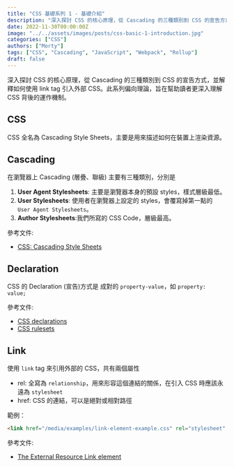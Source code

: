 ```yaml
---
title: "CSS 基礎系列 1 - 基礎介紹"
description: "深入探討 CSS 的核心原理，從 Cascading 的三種類別到 CSS 的宣告方式，並解釋如何使用 link tag 引入外部 CSS。此系列偏向理論，旨在幫助讀者更深入理解 CSS 背後的運作機制。"
date: 2022-11-30T00:00:00Z
image: "../../assets/images/posts/css-basic-1-introduction.jpg"
categories: ["CSS"]
authors: ["Morty"]
tags: ["CSS", "Cascading", "JavaScript", "Webpack", "Rollup"]
draft: false
---
```


深入探討 CSS 的核心原理，從 Cascading 的三種類別到 CSS 的宣告方式，並解釋如何使用 link tag 引入外部 CSS。此系列偏向理論，旨在幫助讀者更深入理解 CSS 背後的運作機制。

## CSS

CSS 全名為 Cascading Style Sheets，主要是用來描述如何在裝置上渲染資源。

## Cascading

在瀏覽器上 Cascading (層疊、聯級) 主要有三種類別，分別是

1. **User Agent Stylesheets**: 主要是瀏覽器本身的預設 styles，樣式層級最低。
2. **User Stylesheets**: 使用者在瀏覽器上設定的 styles，會覆寫掉第一點的 `User Agent Stylesheets`。
3. **Author Stylesheets**:我們所寫的 CSS Code，層級最高。

參考文件:

- [CSS: Cascading Style Sheets
  ](https://developer.mozilla.org/en-US/docs/Web/CSS/Cascade)

## Declaration

CSS 的 Declaration (宣告)方式是 成對的 `property-value`，如 `property: value;`

參考文件:

- [CSS declarations](https://developer.mozilla.org/en-US/docs/Web/CSS/Syntax#css_declarations)
- [CSS rulesets](https://developer.mozilla.org/en-US/docs/Web/CSS/Syntax#css_rulesets)

## Link

使用 `link` tag 來引用外部的 CSS，共有兩個屬性

- rel: 全寫為 `relationship`，用來形容這個連結的關係，在引入 CSS 時應該永遠為 `stylesheet`
- href: CSS 的連結，可以是絕對或相對路徑

範例：

```html
<link href="/media/examples/link-element-example.css" rel="stylesheet" />
```

參考文件:

- [The External Resource Link element](https://developer.mozilla.org/en-US/docs/Web/HTML/Element/link)
